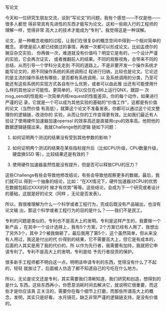     
写论文

今天和一位研究生朋友交流，谈到“写论文”的问题，我有个感觉——不仅是他——很多人都觉
得非常具有先进性的东西才能写为论文。这和一些刚入行的工程师的理解一样，觉得非常
高大上的技术才能成为“专利”。我觉得这是一种误解。

论文，是一种概念收缩的过程，让我们在很复杂的概念空间中得到一个相对简单的概念。
即使是前人都已经做过的事情，再做一次都可以形成论文。比如孟德尔的豌豆杂交实验，
你再做一次，难道就没有价值吗？明显它是有的，一个设计严谨的实验，它会再次证实，
或者推翻前人的结果。不同的观察视角，会带来不同的总结，从而引导一个学科分支走到
不同的道路上。不是非要开发一个操作系统才能写论文的，把不同操作系统的系统调用过
程进行归纳，比较也是论文。它论述的是主流的操作系统有哪些，是否都有系统调用，以
及系统调用的分类，乃至可能还有这些系统的实现方式各自有什么优势，或者可以由此推
出还有可能使用什么样的其他设计可能性。更简单的，可以仅仅在x86上运行QNX，跟踪一
次msg_send的性能和一次简单内核request的性能差异。你的每个动作，如果进行严谨的记
录，它就是一个可以成为其他实验的基础的“价值工作”，这都是有价值的论文（当然价值
有高低），就算这个论文不准备发表，你都可以通过这个论文整理你的逻辑链，改进你的
实验，从而让你的工作变得更有效。比如我们最近有人验证了使用硬件加速器加速openssl
的效率高还是直接用cpu的效率高。他把他的数据逻辑链摆出来。我就Challenge他的逻辑
链如下问题：

1. 如何证明两个测试的结果没有受到其他参数的影响？

2. 如何证明两个测试的结果在某些指标提升后（比如CPU升级，CPU数量升级，硬盘换SSD
  等），比较结果还是有效的？

3. 使用硬件加速器虽然性能没有提升，但是否可以释放CPU的压力？

这些Challenge有些会导致他修改结论，有些会导致他观察更多的数据。最后，我们就可以
得到一个抽象的结论，比如：“在XX情况下，硬件加速器对CPU的优势在数据包超过XXX的时
候才有优势”等等。这些结论，会成为下一个研究或者设计的基础，这就是好的论文（同样
，无论是否发表）。

所以，我很难理解为什么一个科学或者工程行为，完成后既没有产品输出，也没有论文输
出，那这个科学或者工程行为的目的是什么？——我们不是民工。

专利的问题是类似的，专利也不是高大上的发明。专利是这样产生的，我要做一个新产品
，在其中一个设计选择上，我有5个方案，2个方案已经有人用了，我想出了另外3个，其中
2个被我做砸了，最后我用了第5个，这个虽然简单，但从来没有人用过，我这是付出的代
价得到的结果，它不需要高大上，但它是有成本的，后面的人其实是用了我的代价的，所
以作为先行者，我需要有加持，我就把它申请专利了。专利不是高大上的发明，专利是给
予先行者投资的保护。

很多新手工程师都不明白这一点，明明该申请专利的东西，觉得没有什么了不起的，轻轻
就放过了，后面被人仿造了都不知道自己的亏吃在什么地方。

所以，无论是论文还是专利，其实需要我们清晰知道，我们研究和创造，想得到的是什么
东西。这些东西再小，你愿意消耗时间去解决它，就说明它很重要，而这些才是你应该真
正关注的，需要你在每个细节上打磨，而那些所谓高大上的概念，发明，其实只是好看，
水月镜花，缺乏非常严谨的逻辑链支持，是没有价值的。
